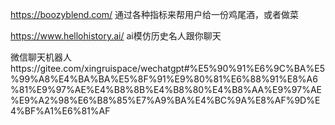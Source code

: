 https://boozyblend.com/ 通过各种指标来帮用户给一份鸡尾酒，或者做菜

https://www.hellohistory.ai/ ai模仿历史名人跟你聊天

微信聊天机器人https://gitee.com/xingruispace/wechatgpt#%E5%90%91%E6%9C%BA%E5%99%A8%E4%BA%BA%E5%8F%91%E9%80%81%E6%88%91%E8%A6%81%E9%97%AE%E4%B8%8B%E4%B8%80%E4%B8%AA%E9%97%AE%E9%A2%98%E6%B8%85%E7%A9%BA%E4%BC%9A%E8%AF%9D%E4%BF%A1%E6%81%AF

